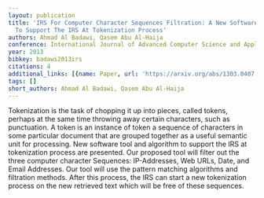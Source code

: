 ```yaml
---
layout: publication
title: 'IRS For Computer Character Sequences Filtration: A New Software Tool And Algorithm
  To Support The IRS At Tokenization Process'
authors: Ahmad Al Badawi, Qasem Abu Al-Haija
conference: International Journal of Advanced Computer Science and Applications
year: 2013
bibkey: badawi2013irs
citations: 4
additional_links: [{name: Paper, url: 'https://arxiv.org/abs/1303.0407'}]
tags: []
short_authors: Ahmad Al Badawi, Qasem Abu Al-Haija
---
```

Tokenization is the task of chopping it up into pieces, called tokens,
perhaps at the same time throwing away certain characters, such as punctuation.
A token is an instance of token a sequence of characters in some particular
document that are grouped together as a useful semantic unit for processing.
New software tool and algorithm to support the IRS at tokenization process are
presented. Our proposed tool will filter out the three computer character
Sequences: IP-Addresses, Web URLs, Date, and Email Addresses. Our tool will use
the pattern matching algorithms and filtration methods. After this process, the
IRS can start a new tokenization process on the new retrieved text which will
be free of these sequences.